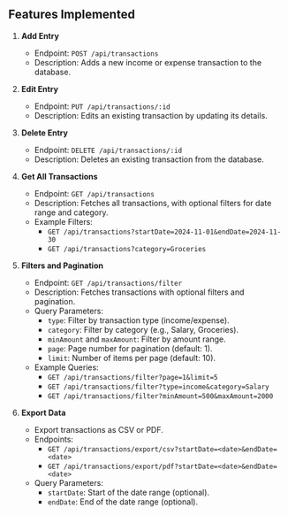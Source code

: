 ## Features Implemented

1. **Add Entry**

   - Endpoint: `POST /api/transactions`
   - Description: Adds a new income or expense transaction to the database.

2. **Edit Entry**

   - Endpoint: `PUT /api/transactions/:id`
   - Description: Edits an existing transaction by updating its details.

3. **Delete Entry**
   - Endpoint: `DELETE /api/transactions/:id`
   - Description: Deletes an existing transaction from the database.
4. **Get All Transactions**

   - Endpoint: `GET /api/transactions`
   - Description: Fetches all transactions, with optional filters for date range and category.
   - Example Filters:
     - `GET /api/transactions?startDate=2024-11-01&endDate=2024-11-30`
     - `GET /api/transactions?category=Groceries`

5. **Filters and Pagination**

   - Endpoint: `GET /api/transactions/filter`
   - Description: Fetches transactions with optional filters and pagination.
   - Query Parameters:
     - `type`: Filter by transaction type (income/expense).
     - `category`: Filter by category (e.g., Salary, Groceries).
     - `minAmount` and `maxAmount`: Filter by amount range.
     - `page`: Page number for pagination (default: 1).
     - `limit`: Number of items per page (default: 10).
   - Example Queries:
     - `GET /api/transactions/filter?page=1&limit=5`
     - `GET /api/transactions/filter?type=income&category=Salary`
     - `GET /api/transactions/filter?minAmount=500&maxAmount=2000`

6. **Export Data**
   - Export transactions as CSV or PDF.
   - Endpoints:
     - `GET /api/transactions/export/csv?startDate=<date>&endDate=<date>`
     - `GET /api/transactions/export/pdf?startDate=<date>&endDate=<date>`
   - Query Parameters:
     - `startDate`: Start of the date range (optional).
     - `endDate`: End of the date range (optional).
